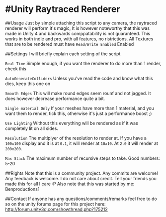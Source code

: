 #Unity Raytraced Renderer
===
##Usage
Just by simple attaching this script to any camera, the raytraced renderer will perform it's magic,
It is however noteworthy that this was made in Unity 4 and backwards comppatability is not guaranteed.
This works in both indie and pro, with all features, no ristrictions.
All Textures that are to be rendered must have `Read/Write Enabled` Enabled

##Settings
I will briefly explain each setting of the script

`Real Time` Simple enough, if you want the renderer to do more than 1 render, check this

`AutoGenerateColliders` Unless you've read the code and know what this dies, keep this one on

`Smooth Edges` This will make round edges seem rounf and not jagged. It does however decrease performance quite a bit.

`Single material Only` If your meshes have more than 1 material, and you want them to render, tick this, otherwise it's just a performance boost ;)

`Use Lighting` Without this everything will be rendered as if it was completely lit on all sides.

`Resolution` The multiplyer of the resolution to render at. If you have a `100x100` display and it is at `0.1`, it will render at `10x10`. At `2.0` it will render at `200x200`.

`Max Stack` The maximum number of recursive steps to take. Good numbers: 5-20

##Rights
Note that this is a community project. Any commits are welcome! Any feedback is welcome.
I do not care about credit. Tell your friends you made this for all I care :P
Also note that this was started by me: Benproductions1

##Contact
If anyone has any questions/comments/remarks feel free to do so on the unity forums page for this project here:
http://forum.unity3d.com/showthread.php?175212
